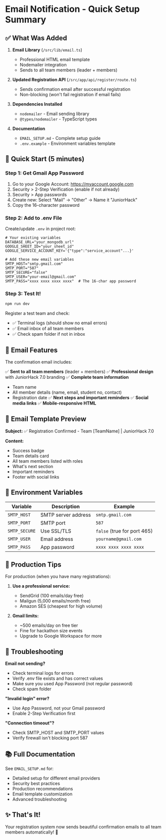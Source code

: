 # Email Notification - Quick Setup Summary

## ✅ What Was Added

1. **Email Library** (`/src/lib/email.ts`)
   - Professional HTML email template
   - Nodemailer integration
   - Sends to all team members (leader + members)

2. **Updated Registration API** (`/src/app/api/register/route.ts`)
   - Sends confirmation email after successful registration
   - Non-blocking (won't fail registration if email fails)

3. **Dependencies Installed**
   - `nodemailer` - Email sending library
   - `@types/nodemailer` - TypeScript types

4. **Documentation**
   - `EMAIL_SETUP.md` - Complete setup guide
   - `.env.example` - Environment variables template

## 🚀 Quick Start (5 minutes)

### Step 1: Get Gmail App Password

1. Go to your Google Account: https://myaccount.google.com
2. Security > 2-Step Verification (enable if not already)
3. Security > App passwords
4. Create new: Select "Mail" → "Other" → Name it "JuniorHack"
5. Copy the 16-character password

### Step 2: Add to .env File

Create/update `.env` in project root:

```env
# Your existing variables
DATABASE_URL="your_mongodb_url"
GOOGLE_SHEET_ID="your_sheet_id"
GOOGLE_SERVICE_ACCOUNT_KEY='{"type":"service_account"...}'

# Add these new email variables
SMTP_HOST="smtp.gmail.com"
SMTP_PORT="587"
SMTP_SECURE="false"
SMTP_USER="your-email@gmail.com"
SMTP_PASS="xxxx xxxx xxxx xxxx"  # The 16-char app password
```

### Step 3: Test It!

```bash
npm run dev
```

Register a test team and check:
- ✅ Terminal logs (should show no email errors)
- ✅ Email inbox of all team members
- ✅ Check spam folder if not in inbox

## 📧 Email Features

The confirmation email includes:

✅ **Sent to all team members** (leader + members)
✅ **Professional design** with JuniorHack 7.0 branding
✅ **Complete team information**
   - Team name
   - All member details (name, email, student no, contact)
   - Registration date
✅ **Next steps and important reminders**
✅ **Social media links**
✅ **Mobile-responsive HTML**

## 🔧 Email Template Preview

**Subject:** ✅ Registration Confirmed - Team [TeamName] | JuniorHack 7.0

**Content:**
- Success badge
- Team details card
- All team members listed with roles
- What's next section
- Important reminders
- Footer with social links

## 📝 Environment Variables

| Variable | Description | Example |
|----------|-------------|---------|
| `SMTP_HOST` | SMTP server address | `smtp.gmail.com` |
| `SMTP_PORT` | SMTP port | `587` |
| `SMTP_SECURE` | Use SSL/TLS | `false` (true for port 465) |
| `SMTP_USER` | Email address | `yourname@gmail.com` |
| `SMTP_PASS` | App password | `xxxx xxxx xxxx xxxx` |

## 🎯 Production Tips

For production (when you have many registrations):

1. **Use a professional service:**
   - SendGrid (100 emails/day free)
   - Mailgun (5,000 emails/month free)
   - Amazon SES (cheapest for high volume)

2. **Gmail limits:**
   - ~500 emails/day on free tier
   - Fine for hackathon size events
   - Upgrade to Google Workspace for more

## 🐛 Troubleshooting

**Email not sending?**
- Check terminal logs for errors
- Verify .env file exists and has correct values
- Make sure you used App Password (not regular password)
- Check spam folder

**"Invalid login" error?**
- Use App Password, not your Gmail password
- Enable 2-Step Verification first

**"Connection timeout"?**
- Check SMTP_HOST and SMTP_PORT values
- Verify firewall isn't blocking port 587

## 📚 Full Documentation

See `EMAIL_SETUP.md` for:
- Detailed setup for different email providers
- Security best practices
- Production recommendations
- Email template customization
- Advanced troubleshooting

## ✨ That's It!

Your registration system now sends beautiful confirmation emails to all team members automatically! 🎉
